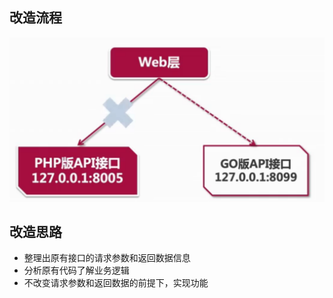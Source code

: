 <!--
 * @Description: 
 * @Author: neozhang
 * @Date: 2022-04-23 19:03:03
 * @LastEditors: neozhang
 * @LastEditTime: 2022-04-23 19:06:40
-->
## 改造流程  

![](../res/改造流程1.png)  

## 改造思路  

- 整理出原有接口的请求参数和返回数据信息  
- 分析原有代码了解业务逻辑  
- 不改变请求参数和返回数据的前提下，实现功能  